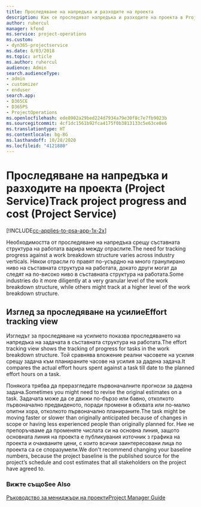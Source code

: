 ```yaml
---
title: Проследяване на напредъка и разходите на проекта
description: Как се проследяват напредъка и разходите на проекта в Project Service
author: ruhercul
manager: kfend
ms.service: project-operations
ms.custom:
- dyn365-projectservice
ms.date: 8/03/2018
ms.topic: article
ms.author: ruhercul
audience: Admin
search.audienceType:
- admin
- customizer
- enduser
search.app:
- D365CE
- D365PS
- ProjectOperations
ms.openlocfilehash: ede8902a29bed224d7934a79e30f8c7e7fb9023b
ms.sourcegitcommit: 4cf1dc1561b92fca4175f0b3813133c5e63ce8e6
ms.translationtype: HT
ms.contentlocale: bg-BG
ms.lasthandoff: 10/28/2020
ms.locfileid: "4121880"
---
```

# <a name="track-project-progress-and-cost-project-service"></a><span data-ttu-id="06bf6-103">Проследяване на напредъка и разходите на проекта (Project Service)</span><span class="sxs-lookup"><span data-stu-id="06bf6-103">Track project progress and cost (Project Service)</span></span>

[!INCLUDE[cc-applies-to-psa-app-1x-2x](../includes/cc-applies-to-psa-app-1x-2x.md)]

<span data-ttu-id="06bf6-104">Необходимостта от проследяване на напредъка срещу съставната структура на работата варира между отраслите.</span><span class="sxs-lookup"><span data-stu-id="06bf6-104">The need for tracking progress against a work breakdown structure varies across industry verticals.</span></span> <span data-ttu-id="06bf6-105">Някои отрасли го правят по-усърдно на много гранулирано ниво на съставната структура на работата, докато други могат да следят на по-високо ниво в съставната структура на работата.</span><span class="sxs-lookup"><span data-stu-id="06bf6-105">Some industries do it more diligently at a very granular level of the work breakdown structure, while others might track at a higher level of the work breakdown structure.</span></span>  
  
## <a name="effort-tracking-view"></a><span data-ttu-id="06bf6-106">Изглед за проследяване на усилие</span><span class="sxs-lookup"><span data-stu-id="06bf6-106">Effort tracking view</span></span>  
<span data-ttu-id="06bf6-107">Изгледът за проследяване на усилието показва проследяването на напредъка на задачата в съставната структура на работата.</span><span class="sxs-lookup"><span data-stu-id="06bf6-107">The effort tracking view shows the tracking of progress for tasks in the work breakdown structure.</span></span> <span data-ttu-id="06bf6-108">Той сравнява вложение реални часовете на усилия срещу задача към планираните часове на усилия за дадена задача.</span><span class="sxs-lookup"><span data-stu-id="06bf6-108">It compares the actual effort hours spent against a task till date to the planned effort hours on a task.</span></span>  
  
<span data-ttu-id="06bf6-109">Понякога трябва да преразгледате първоначалните прогнози за дадена задача.</span><span class="sxs-lookup"><span data-stu-id="06bf6-109">Sometimes you might need to revise the original estimates on a task.</span></span> <span data-ttu-id="06bf6-110">Задачата може да се движи по-бързо или бавно, отколкото първоначално предвиденото, поради промени в обхвата или по-малко опитни хора, отколкото първоначално планираните.</span><span class="sxs-lookup"><span data-stu-id="06bf6-110">The task might be moving faster or slower than originally anticipated because of changes in scope or having less experienced people than originally planned for.</span></span> <span data-ttu-id="06bf6-111">Ние не препоръчваме да променяте числата си на основна линия, защото основната линия на проекта е публикувания източник з графика на проекта и очакваните цени, с които всички заинтересовани лица по проекта са се споразумели.</span><span class="sxs-lookup"><span data-stu-id="06bf6-111">We don't recommend changing your baseline numbers, because the project baseline is the published source for the project’s schedule and cost estimates that all stakeholders on the project have agreed to.</span></span>  
  
### <a name="see-also"></a><span data-ttu-id="06bf6-112">Вижте също</span><span class="sxs-lookup"><span data-stu-id="06bf6-112">See Also</span></span>  
 [<span data-ttu-id="06bf6-113">Ръководство за мениджъри на проекти</span><span class="sxs-lookup"><span data-stu-id="06bf6-113">Project Manager Guide</span></span>](../psa/project-manager-guide.md)
